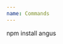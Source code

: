 ```yaml
---
name: Commands
---
```


<script>
  import Command from "$lib/components/Command.svelte";

</script>

<Command>
npm install angus
</Command>
